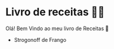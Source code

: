 # Livro de receitas  :man_cook:

Olá! Bem Vindo ao meu livro de Receitas :wave:

- Strogonoff de Frango
